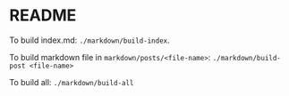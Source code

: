 # README

To build index.md: `./markdown/build-index`.

To build markdown file in `markdown/posts/<file-name>`: `./markdown/build-post <file-name>`

To build all: `./markdown/build-all`

